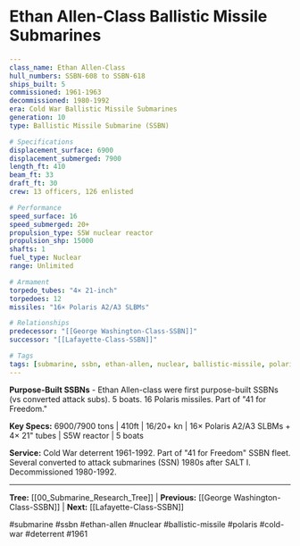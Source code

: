 # Ethan Allen-Class Ballistic Missile Submarines

```yaml
---
class_name: Ethan Allen-Class
hull_numbers: SSBN-608 to SSBN-618
ships_built: 5
commissioned: 1961-1963
decommissioned: 1980-1992
era: Cold War Ballistic Missile Submarines
generation: 10
type: Ballistic Missile Submarine (SSBN)

# Specifications
displacement_surface: 6900
displacement_submerged: 7900
length_ft: 410
beam_ft: 33
draft_ft: 30
crew: 13 officers, 126 enlisted

# Performance
speed_surface: 16
speed_submerged: 20+
propulsion_type: S5W nuclear reactor
propulsion_shp: 15000
shafts: 1
fuel_type: Nuclear
range: Unlimited

# Armament
torpedo_tubes: "4× 21-inch"
torpedoes: 12
missiles: "16× Polaris A2/A3 SLBMs"

# Relationships
predecessor: "[[George Washington-Class-SSBN]]"
successor: "[[Lafayette-Class-SSBN]]"

# Tags
tags: [submarine, ssbn, ethan-allen, nuclear, ballistic-missile, polaris, cold-war, deterrent, 1961]
---
```

**Purpose-Built SSBNs** - Ethan Allen-class were first purpose-built SSBNs (vs converted attack subs). 5 boats. 16 Polaris missiles. Part of "41 for Freedom."

**Key Specs:** 6900/7900 tons | 410ft | 16/20+ kn | 16× Polaris A2/A3 SLBMs + 4× 21" tubes | S5W reactor | 5 boats

**Service:** Cold War deterrent 1961-1992. Part of "41 for Freedom" SSBN fleet. Several converted to attack submarines (SSN) 1980s after SALT I. Decommissioned 1980-1992.

---
**Tree:** [[00_Submarine_Research_Tree]] | **Previous:** [[George Washington-Class-SSBN]] | **Next:** [[Lafayette-Class-SSBN]]

#submarine #ssbn #ethan-allen #nuclear #ballistic-missile #polaris #cold-war #deterrent #1961

